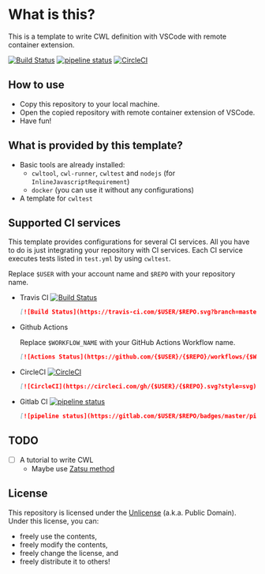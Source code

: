 # What is this?
This is a template to write CWL definition with VSCode with remote container extension.

[![Build Status](https://travis-ci.com/tom-tan/cwl-for-remote-container-template.svg?branch=master)](https://travis-ci.com/tom-tan/cwl-for-remote-container-template) [![pipeline status](https://gitlab.com/tom-tan/cwl-for-remote-container-template/badges/master/pipeline.svg)](https://gitlab.com/tom-tan/cwl-for-remote-container-template/commits/master) [![CircleCI](https://circleci.com/gh/tom-tan/cwl-for-remote-container-template/tree/master.svg?style=svg)](https://circleci.com/gh/tom-tan/cwl-for-remote-container-template/tree/master)

## How to use
- Copy this repository to your local machine.
- Open the copied repository with remote container extension of VSCode.
- Have fun!

## What is provided by this template?
- Basic tools are already installed:
  - `cwltool`, `cwl-runner`, `cwltest` and `nodejs` (for `InlineJavascriptRequirement`)
  - `docker` (you can use it without any configurations)
- A template for `cwltest`

## Supported CI services
This template provides configurations for several CI services.
All you have to do is just integrating your repository with CI services.
Each CI service executes tests listed in `test.yml` by using `cwltest`.

Replace `$USER` with your account name and `$REPO` with your repository name.
- Travis CI [![Build Status](https://travis-ci.com/tom-tan/cwl-for-remote-container-template.svg?branch=master)](https://travis-ci.com/tom-tan/cwl-for-remote-container-template)
  ```markdown
  [![Build Status](https://travis-ci.com/$USER/$REPO.svg?branch=master)](https://travis-ci.com/$USER/$REPO)
  ```
- Github Actions

  Replace `$WORKFLOW_NAME` with your GitHub Actions Workflow name.
  ```markdown
  [![Actions Status](https://github.com/{$USER}/{$REPO}/workflows/{$WORKFLOW_NAME}/badge.svg)](https://github.com/{$USER}/{$REPO}/actions)
  ```
- CircleCI [![CircleCI](https://circleci.com/gh/tom-tan/cwl-for-remote-container-template/tree/master.svg?style=svg)](https://circleci.com/gh/tom-tan/cwl-for-remote-container-template/tree/master)
  ```markdown
  [![CircleCI](https://circleci.com/gh/{$USER}/{$REPO}.svg?style=svg)](https://circleci.com/gh/{$USER}/{$REPO})
  ```
- Gitlab CI [![pipeline status](https://gitlab.com/tom-tan/cwl-for-remote-container-template/badges/master/pipeline.svg)](https://gitlab.com/tom-tan/cwl-for-remote-container-template/commits/master)
  ```markdown
  [![pipeline status](https://gitlab.com/$USER/$REPO/badges/master/pipeline.svg)](https://gitlab.com/$USER/$REPO/commits/master)
  ```

## TODO
- [ ] A tutorial to write CWL
  - Maybe use [Zatsu method](https://qiita.com/tm_tn/items/7548fb5f9ea44f384b08)

## License
This repository is licensed under the [Unlicense](LICENSE) (a.k.a. Public Domain).
Under this license, you can:
- freely use the contents,
- freely modify the contents,
- freely change the license, and
- freely distribute it to others!
